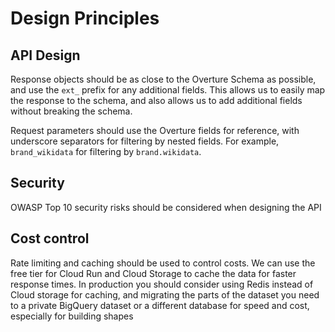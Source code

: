 # Design Principles

## API Design

Response objects should be as close to the Overture Schema as possible, and use the `ext_` prefix for any additional fields. This allows us to easily map the response to the schema, and also allows us to add additional fields without breaking the schema.

Request parameters should use the Overture fields for reference, with underscore separators for filtering by nested fields. For example, `brand_wikidata` for filtering by `brand.wikidata`.

## Security

OWASP Top 10 security risks should be considered when designing the API

## Cost control

Rate limiting and caching should be used to control costs. We can use the free tier for Cloud Run and Cloud Storage to cache the data for faster response times. In production you should consider using Redis instead of Cloud storage for caching, and migrating the parts of the dataset you need to a private BigQuery dataset or a different database for speed and cost, especially for building shapes